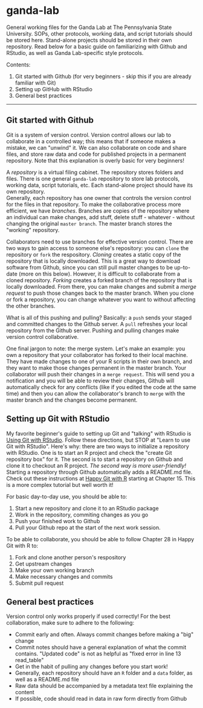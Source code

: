# ganda-lab
General working files for the Ganda Lab at The Pennsylvania State University. SOPs, other protocols, working data, and script tutorials should be stored here. Stand-alone projects should be stored in their own repository. Read below for a basic guide on familiarizing with Github and RStudio, as well as Ganda Lab-specific style protocols.  

Contents:  
1. Git started with Github (for very beginners - skip this if you are already familiar with Git)
2. Setting up GitHub with RStudio
3. General best practices
---  


## Git started with Github  

Git is a system of version control. Version control allows our lab to collaborate in a controlled way; this means that if someone makes a mistake, we can "unwind" it. We can also collaborate on code and share files, and store raw data and code for published projects in a permanent repository. Note that this explanation is overly basic for very beginners!  

A *repository* is a virtual filing cabinet. The repository stores folders and files. There is one general `ganda-lab` repository to store lab protocols, working data, script tutorials, etc. Each stand-alone project should have its own repository.  
Generally, each repository has one owner that controls the version control for the files in that repository. To make the collaborative process more efficient, we have *branches*. Branches are copies of the repository where an individual can make changes, add stuff, delete stuff - whatever - without changing the original `master branch`. The master branch stores the "working" repository.  

Collaborators need to use branches for effective version control. There are two ways to gain access to someone else's repository: you can `clone` the repository or `fork` the respository. *Cloning* creates a static copy of the repository that is locally downloaded. This is a great way to download software from Github, since you can still pull master changes to be up-to-date (more on this below). However, it is difficult to collaborate from a cloned repository. *Forking* creates a forked branch of the repository that is locally downloaded. From there, you can make changes and submit a *merge request* to push those changes back to the master branch. When you clone or fork a repository, you can change whatever you want to without affecting the other branches. 

What is all of this pushing and pulling? Basically: a `push` sends your staged and committed changes to the Github server. A `pull` refreshes your local repository from the Github server. Pushing and pulling changes make version control collaborative.

One final jargon to note: the merge system. Let's make an example: you own a repository that your collaborator has forked to their local machine. They have made changes to one of your R scripts in their own branch, and they want to make those changes permanent in the master branch. Your collaborator will push their changes in a `merge request`. This will send you a notification and you will be able to review their changes, Github will automatically check for any conflicts (like if you edited the code at the same time) and then you can allow the collaborator's branch to `merge` with the master branch and the changes become permanent.  

## Setting up Git with RStudio

My favorite beginner's guide to setting up Git and "talking" with RStudio is [Using Git with RStudio](https://jennybc.github.io/2014-05-12-ubc/ubc-r/session03_git.html). Follow these directions, but STOP at "Learn to use Git with RStudio". Here's why: there are two ways to initialize a repository with RStudio. One is to start an R project and check the "create Git repository box" for it. The second is to start a repository on Github and clone it to checkout an R project. *The second way is more user-friendly!* Starting a repository through Github automatically adds a README.md file. Check out these instructions at [Happy Git with R](https://happygitwithr.com) starting at Chapter 15. This is a more complex tutorial but well worth it!

For basic day-to-day use, you should be able to:  
1. Start a new repository and clone it to an RStudio package
2. Work in the repository, commiting changes as you go
3. Push your finished work to Github 
4. Pull your Github repo at the start of the next work session. 

To be able to collaborate, you should be able to follow Chapter 28 in Happy Git with R to:
1. Fork and clone another person's respository
2. Get upstream changes
3. Make your own working branch
4. Make necessary changes and commits
5. Submit pull request

## General best practices

Version control only works properly if used correctly! For the best collaboration, make sure to adhere to the following:  

* Commit early and often. Always commit changes before making a "big" change 
* Commit notes should have a general explanation of what the commit contains. "Updated code" is not as helpful as "fixed error in line 13 read_table"
* Get in the habit of pulling any changes before you start work! 
* Generally, each repository should have an `R` folder and a `data` folder, as well as a README.md file
* Raw data should be accompanied by a metadata text file explaining the content
* If possible, code should read in data in raw form directly from Github 
